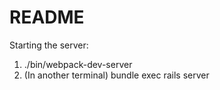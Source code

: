 # README

Starting the server:
1. ./bin/webpack-dev-server
2. (In another terminal) bundle exec rails server
